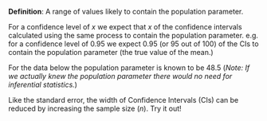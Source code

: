 __Definition__: A range of values likely to contain the population parameter.

For a confidence level of $x$ we expect that $x$ of the confidence intervals calculated using the same process to contain the population parameter. e.g. for a confidence level of $0.95$ we expect $0.95$ (or $95$ out of $100$) of the CIs to contain the population parameter (the true value of the mean.)

For the data below the population parameter is known to be $48.5$ (_Note: If we actually knew the population parameter there would no need for inferential statistics._)

Like the standard error, the width of Confidence Intervals (CIs) can be reduced by increasing the sample size ($n$). Try it out!